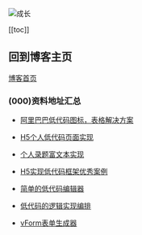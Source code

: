 ![成长](/images/home.png)

[[toc]]


## 回到博客主页
[博客首页](./../README.md)  

### (000)资料地址汇总
- [阿里巴巴低代码图标，表格解决方案](https://xrender.fun/)

- [H5个人低代码页面实现]()

- [个人录题富文本实现]()

- [H5实现低代码框架优秀案例]()

- [简单的低代码编辑器](https://mp.weixin.qq.com/s/llLKRCOLvZSjSO4WfzBgPg)

- [低代码的逻辑实现编排](https://github.com/ascoders/weekly/blob/master/%E5%89%8D%E6%B2%BF%E6%8A%80%E6%9C%AF/197.%E7%B2%BE%E8%AF%BB%E3%80%8A%E4%BD%8E%E4%BB%A3%E7%A0%81%E9%80%BB%E8%BE%91%E7%BC%96%E6%8E%92%E3%80%8B.md)

- [vForm表单生成器](https://gitee.com/nyhxiaoning/VFormBuilds)